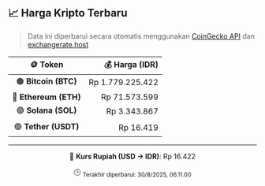 

<!-- HARGA_KRIPTO -->
## 📈 Harga Kripto Terbaru

> Data ini diperbarui secara otomatis menggunakan [CoinGecko API](https://www.coingecko.com/) dan [exchangerate.host](https://exchangerate.host/)

<div align="center">

| 🪙 Token | 💰 Harga (IDR) |
|:------:|---------------:|
| 🟠 **Bitcoin (BTC)**   | Rp 1.779.225.422 |
| 🔵 **Ethereum (ETH)**  | Rp 71.573.599 |
| 🟣 **Solana (SOL)**    | Rp 3.343.867 |
| 🟢 **Tether (USDT)**   | Rp 16.419 |

---

💱 **Kurs Rupiah (USD → IDR)**: Rp 16.422

🕒 <sub>Terakhir diperbarui: 30/8/2025, 06.11.00</sub>

</div>
<!-- /HARGA_KRIPTO -->